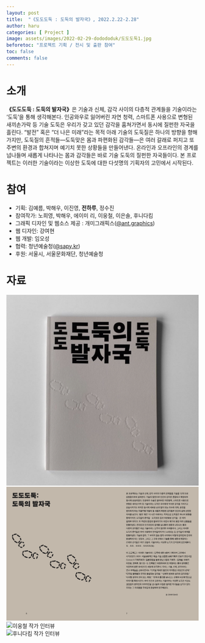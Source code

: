 ```yaml
---
layout: post
title:  "《도도도둑 : 도둑의 발자국》, 2022.2.22-2.28"
author: haru
categories: [ Project ]
image: assets/images/2022-02-29-dodododuk/도도도둑1.jpg
beforetoc: "프로젝트 기획 / 전시 및 출판 참여"
toc: false
comments: false
---
```

# 소개
<b>《도도도둑 : 도둑의 발자국》</b>은 기술과 신체, 감각 사이의 다층적 관계들을 기술이라는 ‘도둑’을 통해 생각해본다. 인공와우로 잃어버린 자연 청력, 스마트폰 사용으로 변형된 새끼손가락 등 기술 도둑은 우리가 갖고 있던 감각을 훔쳐가면서 동시에 질펀한 자국을 흘린다. “발전” 혹은 “더 나은 미래”라는 목적 아래 기술의 도둑질은 하나의 방향을 향해가지만, 도둑질의 흔적들—도둑맞은 몸과 파편화된 감각들—은 여러 갈래로 퍼지고 또 주변의 환경과 합쳐지며 예기치 못한 상황들을 만들어낸다. 온라인과 오프라인의 경계를 넘나들며 새롭게 나타나는 몸과 감각들은 바로 기술 도둑의 질펀한 자국들이다. 본 프로젝트는 이러한 기술이라는 이상한 도둑에 대한 다섯명의 기획자의 고민에서 시작된다.

# 참여
- 기획: 김예름, 박해우, 이진영, **전하루**, 정수진
- 참여작가: 노희영, 박해우, 에이미 리, 이웅철, 이은솔, 후니다킴
- 그래픽 디자인 및 웹소스 제공 : 개미그래픽스([@ant.graphics](https://instagram.com/ant.graphics))
- 웹 디자인: 강여현
- 웹 개발: 임오성
- 협력: 청년예술청([@sapy.kr](https://instagram.com/sapy.kr))
- 후원: 서울시, 서울문화재단, 청년예술청

# 자료
![도도도둑 발간물](_posts/2022-02-29-dodododuk/도도도둑2.jpg)  
![도도도둑 발간물 서론](_posts/2022-02-29-dodododuk/도도도둑3.png)  
![이웅철 작가 인터뷰](_posts/2022-02-29-dodododuk/도도도둑4.png)  
![후니다킴 작가 인터뷰](_posts/2022-02-29-dodododuk/도도도둑5.png)  